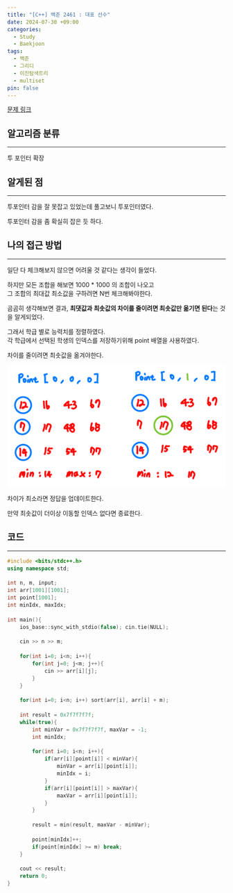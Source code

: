 ```yaml
---
title: "[C++] 백준 2461 : 대표 선수"
date: 2024-07-30 +09:00
categories:
  - Study
  - Baekjoon
tags:
  - 백준
  - 그리디
  - 이진탐색트리
  - multiset
pin: false
---
```

[문제 링크](https://www.acmicpc.net/problem/1202)

## 알고리즘 분류
---
투 포인터 확장

## 알게된 점
---
투포인터 감을 잘 못잡고 있었는데 풀고보니 투포인터였다.

투포인터 감을 좀 확실히 잡은 듯 하다.

## 나의 접근 방법
---
일단 다 체크해보지 않으면 어려울 것 같다는 생각이 들었다.

하지만 모든 조합을 해보면 1000 * 1000 의 조합이 나오고    
그 조합의 최대값 최소값을 구하려면 N번 체크해봐야한다.

곰곰히 생각해보면 결과,
**최댓값과 최솟값의 차이를 줄이려면 최솟값만 옮기면 된다**는 것을 알게되었다.

그래서 학급 별로 능력치를 정렬하였다.   
각 학급에서 선택된 학생의 인덱스를 저장하기위해 point 배열을 사용하였다.

차이를 줄이려면 최솟값을 옮겨야한다.

![](images/2024-07-30-BOJ-2461-1.png)

차이가 최소라면 정답을 업데이트한다.

만약 최솟값이 더이상 이동할 인덱스 없다면 종료한다.

## 코드
---
```cpp
#include <bits/stdc++.h>
using namespace std;

int n, m, input;
int arr[1001][1001];
int point[1001];
int minIdx, maxIdx;

int main(){
    ios_base::sync_with_stdio(false); cin.tie(NULL);

    cin >> n >> m;

    for(int i=0; i<n; i++){
        for(int j=0; j<m; j++){
            cin >> arr[i][j];
        }
    }

    for(int i=0; i<n; i++) sort(arr[i], arr[i] + m);

    int result = 0x7f7f7f7f;
    while(true){
        int minVar = 0x7f7f7f7f, maxVar = -1;
        int minIdx;

        for(int i=0; i<n; i++){
            if(arr[i][point[i]] < minVar){
                minVar = arr[i][point[i]];
                minIdx = i;
            }
            if(arr[i][point[i]] > maxVar){
                maxVar = arr[i][point[i]];
            }
        }

        result = min(result, maxVar - minVar);

        point[minIdx]++;
        if(point[minIdx] >= m) break;
    }

    cout << result;
    return 0;
}
```